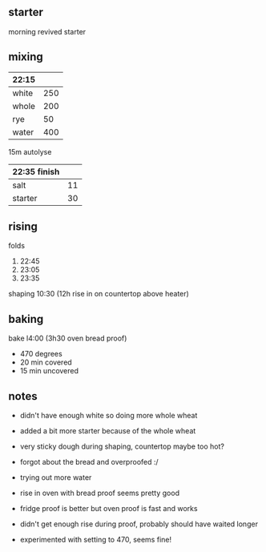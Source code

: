 ## starter
morning revived starter

## mixing
| 22:15 |  |
| ----------- |:----|
| white       | 250 |
| whole       | 200 |
| rye         | 50  |
| water       | 400 |

15m autolyse

| 22:35 finish |  |
| ----------- |:----|
| salt        | 11  |
| starter     | 30  |

## rising
folds
1. 22:45
2. 23:05
2. 23:35

shaping 10:30 (12h rise in on countertop above heater)

## baking

bake l4:00 (3h30 oven bread proof)
- 470 degrees
- 20 min covered
- 15 min uncovered

## notes
- didn't have enough white so doing more whole wheat
- added a bit more starter because of the whole wheat
- very sticky dough during shaping, countertop maybe too hot?
- forgot about the bread and overproofed :/

- trying out more water 
- rise in oven with bread proof seems pretty good
- fridge proof is better but oven proof is fast and works
- didn't get enough rise during proof, probably should have waited longer
- experimented with setting to 470, seems fine!
